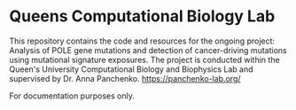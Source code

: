 # Queens Computational Biology Lab 
This repository contains the code and resources for the ongoing project: Analysis of POLE gene mutations and detection of cancer-driving mutations using mutational signature exposures. The project is conducted within the Queen's University Computational Biology and Biophysics Lab and supervised by Dr. Anna Panchenko. https://panchenko-lab.org/ 

For documentation purposes only. 

